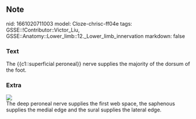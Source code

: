 ## Note
nid: 1661020711003
model: Cloze-chrisc-ff04e
tags: GSSE::!Contributor::Victor_Liu, GSSE::Anatomy::Lower_limb::12._Lower_limb_innervation
markdown: false

### Text
The {{c1::superficial peroneal}} nerve supplies the majority of the dorsum of the foot.

### Extra
<img src="paste-f9e0f2e819b573703b3fc57272570af35dd7593a.jpg">
<div>
  The deep peroneal nerve supplies the first web space, the
  saphenous supplies the medial edge and the sural supplies the
  lateral edge.
</div>
